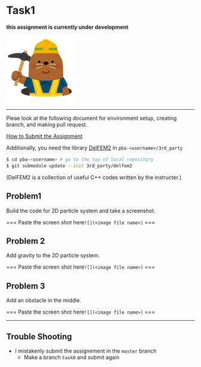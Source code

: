 # Task1

**this assignment is currently under development**

![under construction](../doc/mole.png)



----

Pleae look at the following document for environment setup, creating branch, and making pull request.

[How to Submit the Assignment](../doc/submit.md)

Additionally, you need the library [DelFEM2](https://github.com/nobuyuki83/delfem2) in `pba-<username>/3rd_party` 

```bash
$ cd pba-<username> # go to the top of local repository
$ git submodule update --init 3rd_party/delfem2
```

(DelFEM2 is a collection of useful C++ codes written by the instructer.)



## Problem1

Build the code for 2D particle system and take a screenshot.

=== Paste the screen shot here`![](<image file name>)`  ===



## Problem 2

Add gravity to the 2D particle system.  

=== Paste the screen shot here`![](<image file name>)`  ===



## Problem 3

Add an obstacle in the middle.

=== Paste the screen shot here`![](<image file name>)`  ===





----


## Trouble Shooting

- I mistakenly submit the assignement in the `master` branch
  - Make a branch `task0` and submit again








